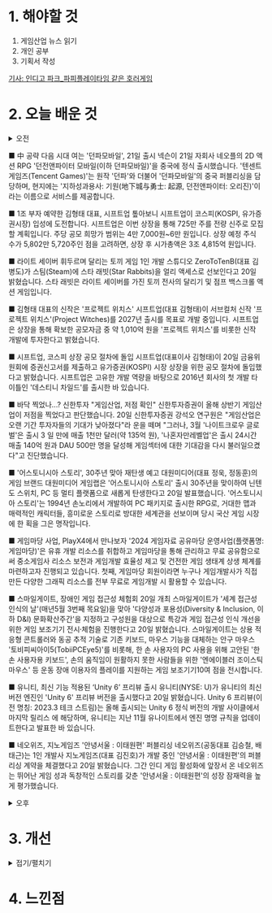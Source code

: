 
# 1. 해야할 것

1. 게임산업 뉴스 읽기 
2. 개인 공부  
3. 기획서 작성

[기사: 인디고 파크_파피플레이타임 같은 호러게임](https://www.gamemeca.com/view.php?gid=1749066)


# 2. 오늘 배운 것

<details>
<summary>오전</summary>

## 오늘의 뉴스
![image](https://github.com/JM94Ent/TIL-WIL/assets/143363550/3e51b827-d36a-46c4-9c6e-9021c995d78e)

```
호러 게임의 수요는 항상 있다.
이번에 무료로 풀린 인디고 파크도 압도적 긍정적을 받은 호러 게임이다.
호러(공포) 게임의 몰입은 어떻게 만드는 걸까?
매니아층을 만들만큼의 게임의 재미를 어떤 방식으로 구현하는 걸까?

파피플레이타임과 비슷한 장르의 캐릭터 테마 파크의 공포게임인데
이런 시리즈는 장난감 특유의 사람이 아닌 것의 움직임을 상상할 때 만들어지는 이미지 때문인가?
공포게임으로는 파피플레이타임이 있듯 영화로는 토이스토리가 있다.
완전히 다른 장르의 창작물이지만 장난감이 주는 이미지를 잘 이용했다고 생각한다.

생각해보니... 애니메트로닉스를 이용한 프레디의 피자가게도 이 이미지를 잘 이용한 사례다.

이미지.
잘 활용하면 좋은 게임 기획의 재료가 될 것 같다.
```
</details>

■ 中 공략 다음 시대 여는 '던파모바일', 21일 출시 
넥슨이 21일 자회사 네오플의 2D 액션 RPG '던전앤파이터 모바일(이하 던파모바일)'을 중국에 정식 출시했습니다. '텐센트 게임즈(Tencent Games)'는 원작 '던파'와 더불어 '던파모바일'의 중국 퍼블리싱을 담당하며, 현지에는 '지하성과용사: 기원(地下城与勇士: 起源, 던전앤파이터: 오리진)'이라는 이름으로 서비스를 제공합니다.

■ 1조 부자 예약한 김형태 대표, 시프트업 톺아보니
시프트업이 코스피(KOSPI, 유가증권시장) 입성에 도전합니다. 시프트업은 이번 상장을 통해 725만 주를 전량 신주로 모집할 계획입니다. 주당 공모 희망가 범위는 4만 7,000원~6만 원입니다. 상장 예정 주식 수가 5,802만 5,720주인 점을 고려하면, 상장 후 시가총액은 3조 4,815억 원입니다. 

■ 라이트 세이버 휘두르며 달리는 토끼 게임
1인 개발 스튜디오 ZeroToTenB(대표 김병도)가 스팀(Steam)에 스타 래빗(Star Rabbits)을 얼리 액세스로 선보인다고 20일 밝혔습니다. 스타 래빗은 라이트 세이버를 가진 토끼 전사의 달리기 및 점프 백스크롤 액션 게임입니다.

■ 김형태 대표의 신작은 '프로젝트 위치스' 
시프트업(대표 김형태)이 서브컬처 신작 '프로젝트 위치스'(Project Witches)를 2027년 출시를 목표로 개발 중입니다. 시프트업은 상장을 통해 확보한 공모자금 중 약 1,010억 원을 '프로젝트 위치스'를 비롯한 신작 개발에 투자한다고 밝혔습니다.

■ 시프트업, 코스피 상장 공모 절차에 돌입 
시프트업(대표이사 김형태)이 20일 금융위원회에 증권신고서를 제출하고 유가증권(KOSPI) 시장 상장을 위한 공모 절차에 돌입했다고 밝혔습니다. 시프트업은 고유한 개발 역량을 바탕으로 2016년 회사의 첫 개발 타이틀인 '데스티니 차일드'를 출시한 바 있습니다.

■ 바닥 찍었나...? 신한투자 "게임산업, 저점 확인"
신한투자증권이 올해 상반기 게임산업이 저점을 찍었다고 판단했습니다. 20일 신한투자증권 강석오 연구원은 "게임산업은 오랜 기간 투자자들의 기대가 낮아졌다"라 운을 떼며 "그러나, 3월 '나이트크로우 글로벌'은 출시 3 일 만에 매출 1천만 달러(약 135억 원), '나혼자만레벨업'은 출시 24시간 매출 140억 원과 DAU 500만 명을 달성해 게임섹터에 대한 기대감을 다시 불러일으켰다"고 진단했습니다.

■ '어스토니시아 스토리', 30주년 맞아 재탄생 예고 
대원미디어(대표 정욱, 정동훈)의 게임 브랜드 대원미디어 게임랩은 '어스토니시아 스토리' 출시 30주년을 맞이하여 닌텐도 스위치, PC 등 멀티 플랫폼으로 새롭게 탄생한다고 20일 발표했습니다. '어스토니시아 스토리'는 1994년 손노리에서 개발하여 PC 패키지로 출시한 RPG로, 거대한 맵과 매력적인 캐릭터들, 흥미로운 스토리로 방대한 세계관을 선보이며 당시 국산 게임 시장에 한 획을 그은 명작입니다.

■ 게임마당 사업, PlayX4에서 만나보자
'2024 게임자료 공유마당 운영사업(플랫폼명: 게임마당)'은 유휴 개발 리소스를 취합하고 게임마당을 통해 관리하고 무료 공유함으로써 중소게임사 리소스 보전과 게임개발 효율성 제고 및 건전한 게임 생태계 상생 체계를  마련하고자 진행되고 있습니다. 첫째, 게임마당 회원이라면 누구나 게임개발사가 직접 만든 다양한 그래픽 리소스를 전부 무료로 게임개발 시 활용할 수 있습니다.

■ 스마일게이트, 장애인 게임 접근성 체험회 20일 개최
스마일게이트가 '세계 접근성 인식의 날'(매년5월 3번째 목요일)을 맞아 '다양성과 포용성(Diversity & Inclusion, 이하 D&I) 문화확산주간'을 지정하고 구성원을 대상으로 특강과 게임 접근성 인식 개선을 위한 게임 보조기기 전시체〮험을 진행한다고 20일 밝혔습니다. 스마일게이트는 상용 적응형 콘트롤러와 동공 추적 기술로 기존 키보드, 마우스 기능을 대체하는 안구 마우스 '토비피씨아이5(TobiiPCEye5)'를 비롯해, 한 손 사용자의 PC 사용을 위해 고안된 '한 손 사용자용 키보드', 손의 움직임이 원활하지 못한 사람들을 위한 '엔에이블러 조이스틱 마우스' 등 운동 장애 이용자의 플레이를 지원하는 게임 보조기기10여 점을 전시합니다.

■ 유니티, 최신 기능 적용된 ‘Unity 6’ 프리뷰 출시
유니티(NYSE: U)가 유니티의 최신 버전 엔진인 'Unity 6' 프리뷰 버전을 출시했다고 20일 밝혔습니다. Unity 6 프리뷰(이전 명칭: 2023.3 테크 스트림)는 올해 출시되는 Unity 6 정식 버전의 개발 사이클에서 마지막 릴리스 에 해당하며, 유니티는 지난 11월 유나이트에서 엔진 명명 규칙을 업데이트한다고 발표한 바 있습니다.

■ 네오위즈, 지노게임즈 '안녕서울 : 이태원편' 퍼블리싱
네오위즈(공동대표 김승철, 배태근)는 1인 개발사 지노게임즈(대표 김진호)가 개발 중인 '안녕서울 : 이태원편'의 퍼블리싱 계약을 체결했다고 20일 밝혔습니다. 그간 인디 게임 활성화에 앞장서 온 네오위즈는 뛰어난 게임 성과 독창적인 스토리를 갖춘 '안녕서울 : 이태원편'의 성장 잠재력을 높게 평가했습니다.
<details>
<summary>오후</summary>


</details>




# 3. 개선


<details>
<summary>접기/펼치기</summary>


</details>



# 4. 느낀점


